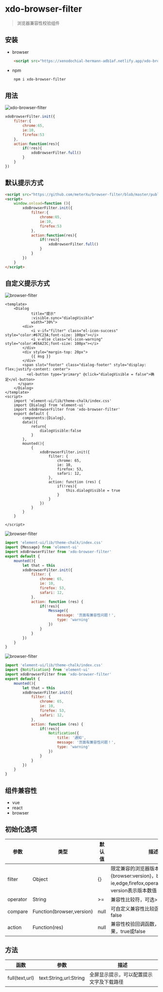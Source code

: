 # xdo-browser-filter
> 浏览器兼容性校验组件

## 安装
* browser
```html
    <script src="https://xenodochial-hermann-adb1af.netlify.app/xdo-brower-filter.umd.js"></script>
```
* npm
```bash
    npm i xdo-browser-filter
```
## 用法
![xdo-browser-filter](http://7u.isaacxu.com/xdo-brower-filter.png)
```javascript
xdoBrowserFilter.init({
    filter:{
        chrome:65,
        ie:10,
        firefox:53
    },
    action:function(res){
        if(!res){
            xdoBrowserFilter.full()
        }
    }
})
```

## 默认提示方式
```html
<script src="https://github.com/meterXu/browser-filter/blob/master/public/xdo-brower-filter.umd.js"></script>
<script>
    window.onload=function (){
        xdoBrowserFilter.init({
            filter:{
                chrome:65,
                ie:10,
                firefox:53
            },
            action:function(res){
                if(!res){
                    xdoBrowserFilter.full()
                }
            }
        })
    }
</script>
```
## 自定义提示方式
![browser-filter](http://7u.isaacxu.com/xdo-browser-filter-1.PNG)
```vue
<template>
    <Dialog
            title="提示"
            :visible.sync="dialogVisible"
            width="30%">
        <div>
            <i v-if="filter" class="el-icon-success" style="color:#67C23A;font-size: 100px"></i>
            <i v-else class="el-icon-warning" style="color:#E6A23C;font-size: 100px"></i>
        </div>
        <div style="margin-top: 20px">
            {{ msg }}
        </div>
        <span slot="footer" class="dialog-footer" style="display: flex;justify-content: center">
          <el-button type="primary" @click="dialogVisible = false">确 定</el-button>
      </span>
    </Dialog>
</template>
<script>
    import 'element-ui/lib/theme-chalk/index.css'
    import {Dialog} from 'element-ui'
    import xdoBrowserFilter from 'xdo-browser-filter'
    export default {
        components:{Dialog},
        data(){
            return{
                dialogVisible:false
            }
        },
        mounted(){
            {
                xdoBrowserFilter.init({
                    filter: {
                        chrome: 65,
                        ie: 10,
                        firefox: 53,
                        safari: 12,
                    },
                    action: function (res) {
                        if(!res){
                            this.dialogVisible = true
                        }
                    }
                })
            }
        }
    }

</script>
```
![browser-filter](http://7u.isaacxu.com/xdo-browser-filter-2.PNG)
```javascript
import 'element-ui/lib/theme-chalk/index.css'
import {Message} from 'element-ui'
import xdoBrowserFilter from 'xdo-browser-filter'
export default {
    mounted(){
        let that = this
        xdoBrowserFilter.init({
            filter: {
                chrome: 65,
                ie: 10,
                firefox: 53,
                safari: 12,
            },
            action: function (res) {
                if(!res){
                    Message({
                        message: '页面有兼容性问题！',
                        type: 'warning'
                    })
                }
            }
        })
    }
}
```
![browser-filter](http://7u.isaacxu.com/xdo-browser-filter-3.PNG)
```javascript
import 'element-ui/lib/theme-chalk/index.css'
import {Notification} from 'element-ui'
import xdoBrowserFilter from 'xdo-browser-filter'
export default {
    mounted(){
        let that = this
        xdoBrowserFilter.init({
            filter: {
                chrome: 65,
                ie: 10,
                firefox: 53,
                safari: 12,
            },
            action: function (res) {
                if(!res){
                    Notification({
                        title: '通知',
                        message: '页面有兼容性问题！',
                        type: 'warning'
                    })
                }
            }
        })
    }
}
```

## 组件兼容性
* vue
* react
* browser

## 初始化选项

|  参数   | 类型  |  默认值  |  描述  |
|  ----  | ----  | ----  | ----  |
| filter  | Object | {} |限定兼容的浏览器版本，格式{browser:version}，browser可以使用ie,edge,firefox,opera,chrome,safari；version表示版本数值|
| operator | String | \>= | 兼容性比较符，可选>=,<=,== |
| compare | Function(browser,version) | null | 可自定义兼容性比较函数，返回true或false |
| action | Function(res) | null | 兼容性校验回调函数，res表示兼容性结果，true或false |

## 方法
|  函数   | 参数   |  描述  |
|  ----  | ----  | ----  |
| full(text,url)  | text:String,url:String | 全屏显示提示，可以配置提示文字及下载路径 |
